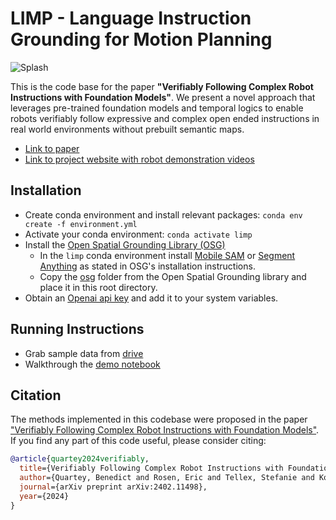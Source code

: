 # LIMP - Language Instruction Grounding for Motion Planning
![Splash](assets/images/splash.gif?raw=true)

This is the code base for the paper **"Verifiably Following Complex Robot Instructions with Foundation Models"**. We present a novel approach that leverages pre-trained foundation models and temporal logics to enable robots verifiably follow expressive and complex open ended instructions in real world environments without prebuilt semantic maps.

* [Link to paper](https://arxiv.org/abs/2402.11498)
* [Link to project website with robot demonstration videos](https://benedictquartey.github.io/robotlimp/index.html) 

## Installation
* Create conda environment and install relevant packages: ```conda env create -f environment.yml```
* Activate your conda environment: ```conda activate limp```
* Install the [Open Spatial Grounding Library (OSG)](https://github.com/benedictquartey/open-spatial-grounding)
  * In the ```limp``` conda environment install [Mobile SAM](https://github.com/ChaoningZhang/MobileSAM) or [Segment Anything](https://github.com/facebookresearch/segment-anything) as stated in OSG's installation instructions.
  * Copy the [osg](https://github.com/benedictquartey/open-spatial-grounding/tree/main/osg) folder from the Open Spatial Grounding library and place it in this root directory.
* Obtain an [Openai api key](https://platform.openai.com/api-keys) and add it to your system variables.

## Running Instructions
* Grab sample data from [drive](https://)
* Walkthrough the [demo notebook](demo_notebook.ipynb)

## Citation

The methods implemented in this codebase were proposed in the paper ["Verifiably Following Complex Robot Instructions with Foundation Models"](https://arxiv.org/pdf/2402.11498). If you find any part of this code useful, please consider citing:

```bibtex
@article{quartey2024verifiably,
  title={Verifiably Following Complex Robot Instructions with Foundation Models},
  author={Quartey, Benedict and Rosen, Eric and Tellex, Stefanie and Konidaris, George},
  journal={arXiv preprint arXiv:2402.11498},
  year={2024}
}
```
